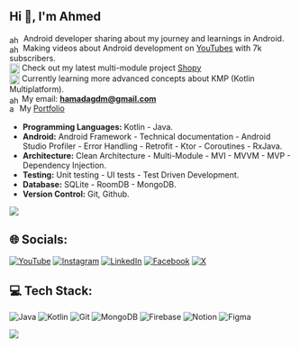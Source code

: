 ## Hi 👋, I'm Ahmed

<img align="center" src="https://developer.android.com/static/images/brand/android-head_flat.png" alt="ahmed_guedmioui" height="14" width="21"/>  Android developer sharing about my journey and learnings in Android.<br><img align="center" src="https://upload.wikimedia.org/wikipedia/commons/e/ef/Youtube_logo.png" alt="ahmed_guedmioui" height="15" width="20"/>  Making videos about Android development on [YouTubes](https://www.youtube.com/@ahmed_guedmioui) with 7k subscribers.<br>
<img align="center" src="https://github.com/user-attachments/assets/da1c0476-db23-4bd0-96cf-3b38047c3f33" alt="ahmed_guedmioui" height="18" width="18"/>  Check out my latest multi-module project [Shopy](https://github.com/ahmed-guedmioui/Shopy)<br>
<img align="center" src="https://user-images.githubusercontent.com/103866722/177941491-1947c6b0-6e38-4880-8bd7-01dac36165df.png" alt="ahmed_guedmioui" height="18" width="18"/>  Currently learning more advanced concepts about KMP (Kotlin Multiplatform).<br>
<img align="center" src="https://mailmeteor.com/logos/assets/PNG/Gmail_Logo_512px.png" alt="ahmed_guedmioui" height="14" width="18"/> My email: **hamadagdm@gmail.com**<br>
<img align="center" src="https://attic.sh/quc9mnxuyhk24ljoaw2qfmm2haq7" alt="ahmed_guedmioui" height="18" width="14"/> My [Portfolio](https://ahmedgire01.wixsite.com/ahmed-guedmioui-1)

- **Programming Languages:** Kotlin - Java.
- **Android:** Android Framework - Technical documentation - Android Studio Profiler - Error Handling - Retrofit - Ktor - Coroutines - RxJava.
- **Architecture:** Clean Architecture - Multi-Module - MVI - MVVM - MVP - Dependency Injection.
- **Testing:** Unit testing - UI tests - Test Driven Development.
- **Database:** SQLite - RoomDB - MongoDB.
- **Version Control:** Git, Github.

![](https://github-readme-stats.vercel.app/api?username=ahmed-guedmioui&theme=rose_pine&hide_border=false&include_all_commits=false&count_private=true)<br/>

## 🌐 Socials:
[![YouTube](https://img.shields.io/badge/YouTube-%23FF0000.svg?logo=YouTube&logoColor=white)](https://youtube.com/@ahmed_guedmioui) [![Instagram](https://img.shields.io/badge/Instagram-%23E4405F.svg?logo=Instagram&logoColor=white)](https://instagram.com/ahmed_guedmioui) [![LinkedIn](https://img.shields.io/badge/LinkedIn-%230077B5.svg?logo=linkedin&logoColor=white)](https://linkedin.com/in/ahmed-guedmioui-280859295) [![Facebook](https://img.shields.io/badge/Facebook-%231877F2.svg?logo=Facebook&logoColor=white)](https://facebook.com/arim.nus) [![X](https://img.shields.io/badge/X-black.svg?logo=X&logoColor=white)](https://x.com/ahmed_guedmioui)

## 💻 Tech Stack:
![Java](https://img.shields.io/badge/java-%23ED8B00.svg?style=flat&logo=openjdk&logoColor=white) ![Kotlin](https://img.shields.io/badge/kotlin-%237F52FF.svg?style=flat&logo=kotlin&logoColor=white) ![Git](https://img.shields.io/badge/git-%23F05033.svg?style=flat&logo=git&logoColor=white) ![MongoDB](https://img.shields.io/badge/MongoDB-%234ea94b.svg?style=flat&logo=mongodb&logoColor=white) ![Firebase](https://img.shields.io/badge/firebase-a08021?style=flat&logo=firebase&logoColor=ffcd34) ![Notion](https://img.shields.io/badge/Notion-%23000000.svg?style=flat&logo=notion&logoColor=white) ![Figma](https://img.shields.io/badge/figma-%23F24E1E.svg?style=flat&logo=figma&logoColor=white)

[![](https://visitcount.itsvg.in/api?id=ahmed-guedmioui&icon=0&color=3)](https://visitcount.itsvg.in)
